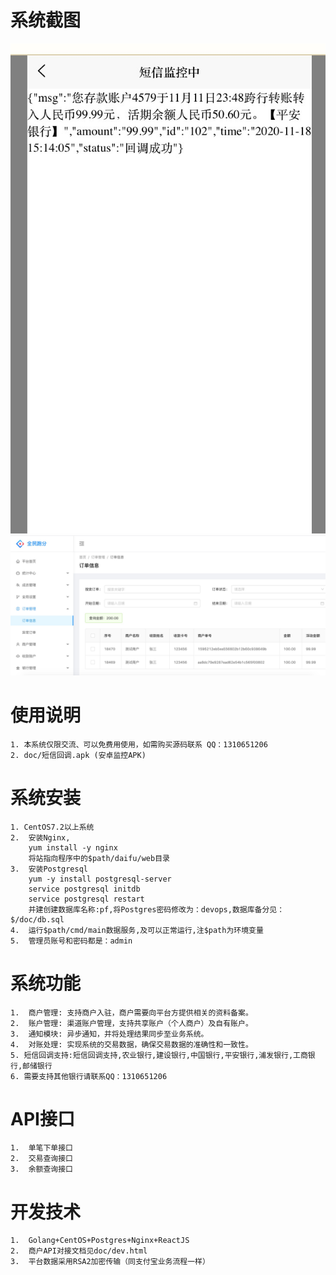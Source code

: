 # 系统截图
![image](https://github.com/1752325542/paofen/blob/master/doc/1.png)
![image](https://github.com/1752325542/paofen/blob/master/doc/2.png)


# 使用说明
	1. 本系统仅限交流、可以免费用使用，如需购买源码联系 QQ：1310651206
	2. doc/短信回调.apk (安卓监控APK)


# 系统安装
	1. CentOS7.2以上系统
	2.	安装Nginx,
		yum install -y nginx  
		将站指向程序中的$path/daifu/web目录
	3.	安装Postgresql
		yum -y install postgresql-server
		service postgresql initdb
		service postgresql restart
		并建创建数据库名称:pf,将Postgres密码修改为：devops,数据库备分见：$/doc/db.sql
	4.	运行$path/cmd/main数据服务,及可以正常运行,注$path为环境变量
	5.	管理员账号和密码都是：admin
	

# 系统功能
	1.	商户管理: 支持商户入驻，商户需要向平台方提供相关的资料备案。
	2.	账户管理: 渠道账户管理，支持共享账户（个人商户）及自有账户。
	3.	通知模块: 异步通知，并将处理结果同步至业务系统。
	4.	对账处理: 实现系统的交易数据，确保交易数据的准确性和一致性。
	5. 短信回调支持:短信回调支持,农业银行,建设银行,中国银行,平安银行,浦发银行,工商银行,邮储银行
	6. 需要支持其他银行请联系QQ：1310651206
  
  
# API接口
	1.	单笔下单接口
	2.	交易查询接口
	3.	余额查询接口
  
# 开发技术
	1.	Golang+CentOS+Postgres+Nginx+ReactJS
	2. 	商户API对接文档见doc/dev.html
	3. 	平台数据采用RSA2加密传输（同支付宝业务流程一样）

